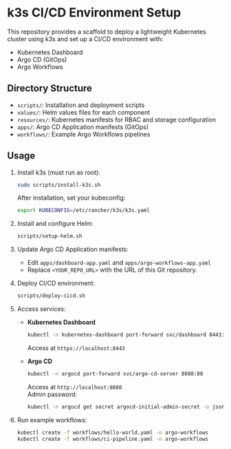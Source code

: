 # k3s CI/CD Environment Setup

This repository provides a scaffold to deploy a lightweight Kubernetes cluster using k3s and set up a CI/CD environment with:
- Kubernetes Dashboard
- Argo CD (GitOps)
- Argo Workflows

## Directory Structure

- `scripts/`: Installation and deployment scripts
- `values/`: Helm values files for each component
- `resources/`: Kubernetes manifests for RBAC and storage configuration
- `apps/`: Argo CD Application manifests (GitOps)
- `workflows/`: Example Argo Workflows pipelines

## Usage

1. Install k3s (must run as root):
   ```bash
   sudo scripts/install-k3s.sh
   ```
   After installation, set your kubeconfig:
   ```bash
   export KUBECONFIG=/etc/rancher/k3s/k3s.yaml
   ```

2. Install and configure Helm:
   ```bash
   scripts/setup-helm.sh
   ```

3. Update Argo CD Application manifests:
   - Edit `apps/dashboard-app.yaml` and `apps/argo-workflows-app.yaml`
   - Replace `<YOUR_REPO_URL>` with the URL of this Git repository.

4. Deploy CI/CD environment:
   ```bash
   scripts/deploy-cicd.sh
   ```

5. Access services:
   - **Kubernetes Dashboard**  
     ```bash
     kubectl -n kubernetes-dashboard port-forward svc/dashboard 8443:443
     ```  
     Access at `https://localhost:8443`

   - **Argo CD**  
     ```bash
     kubectl -n argocd port-forward svc/argo-cd-server 8080:80
     ```  
     Access at `http://localhost:8080`  
     Admin password:  
     ```bash
     kubectl -n argocd get secret argocd-initial-admin-secret -o jsonpath="{.data.password}" | base64 -d
     ```

6. Run example workflows:
   ```bash
   kubectl create -f workflows/hello-world.yaml -n argo-workflows
   kubectl create -f workflows/ci-pipeline.yaml -n argo-workflows
   ```